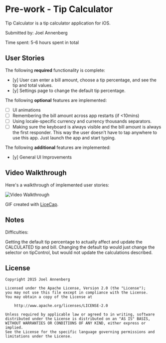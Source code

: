 # Pre-work - Tip Calculator

Tip Calculator is a tip calculator application for iOS.

Submitted by: Joel Annenberg

Time spent: 5-6 hours spent in total

## User Stories

The following **required** functionality is complete:

* [y] User can enter a bill amount, choose a tip percentage, and see the tip and total values.
* [y] Settings page to change the default tip percentage.

The following **optional** features are implemented:
* [ ] UI animations
* [ ] Remembering the bill amount across app restarts (if <10mins)
* [ ] Using locale-specific currency and currency thousands separators.
* [ ] Making sure the keyboard is always visible and the bill amount is always the first responder. This way the user doesn't have to tap anywhere to use this app. Just launch the app and start typing.

The following **additional** features are implemented:

- [y] General UI Improvements

## Video Walkthrough 

Here's a walkthrough of implemented user stories:

<img src='http://i.imgur.com/4894KuY.gif?1' title='Video Walkthrough' width='' alt='Video Walkthrough' />

GIF created with [LiceCap](http://www.cockos.com/licecap/).

## Notes

Difficulties:

Getting the default tip percentage to actually affect and update the CALCULATED tip and bill. Changing the default tip would just change the selector on tipControl, but would not update the calculations described.

## License

    Copyright 2015 Joel Annenberg

    Licensed under the Apache License, Version 2.0 (the "License");
    you may not use this file except in compliance with the License.
    You may obtain a copy of the License at

        http://www.apache.org/licenses/LICENSE-2.0

    Unless required by applicable law or agreed to in writing, software
    distributed under the License is distributed on an "AS IS" BASIS,
    WITHOUT WARRANTIES OR CONDITIONS OF ANY KIND, either express or implied.
    See the License for the specific language governing permissions and
    limitations under the License.
